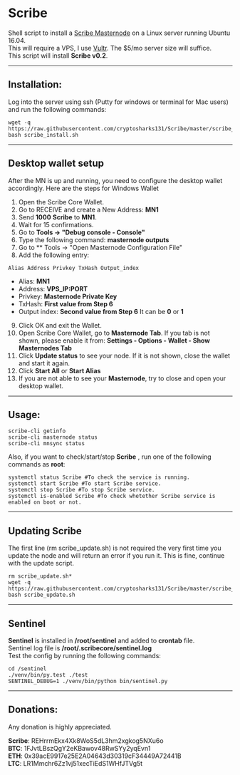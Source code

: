 # Scribe
Shell script to install a [Scribe Masternode](http://scribe.network/) on a Linux server running Ubuntu 16.04.  
This will require a VPS, I use [Vultr](https://www.vultr.com/?ref=7622400).  The $5/mo server size will suffice.  
This script will install **Scribe v0.2**.
***

## Installation:
Log into the server using ssh (Putty for windows or terminal for Mac users) and run the following commands:
```
wget -q https://raw.githubusercontent.com/cryptosharks131/Scribe/master/scribe_install.sh
bash scribe_install.sh
```
***

## Desktop wallet setup

After the MN is up and running, you need to configure the desktop wallet accordingly. Here are the steps for Windows Wallet
1. Open the Scribe Core Wallet.
2. Go to RECEIVE and create a New Address: **MN1**
3. Send **1000** **Scribe** to **MN1**.
4. Wait for 15 confirmations.
5. Go to **Tools -> "Debug console - Console"**
6. Type the following command: **masternode outputs**
7. Go to  ** Tools -> "Open Masternode Configuration File"
8. Add the following entry:
```
Alias Address Privkey TxHash Output_index
```
* Alias: **MN1**
* Address: **VPS_IP:PORT**
* Privkey: **Masternode Private Key**
* TxHash: **First value from Step 6** 
* Output index:  **Second value from Step 6** It can be **0** or **1**
9. Click OK and exit the Wallet.
10. Open Scribe Core Wallet, go to **Masternode Tab**. If you tab is not shown, please enable it from: **Settings - Options - Wallet - Show Masternodes Tab**
11. Click **Update status** to see your node. If it is not shown, close the wallet and start it again.
10. Click **Start All** or **Start Alias**
11. If you are not able to see your **Masternode**, try to close and open your desktop wallet.
***

## Usage:
```
scribe-cli getinfo
scribe-cli masternode status
scribe-cli mnsync status
```
Also, if you want to check/start/stop **Scribe** , run one of the following commands as **root**:
```
systemctl status Scribe #To check the service is running.
systemctl start Scribe #To start Scribe service.
systemctl stop Scribe #To stop Scribe service.
systemctl is-enabled Scribe #To check whetether Scribe service is enabled on boot or not.
```
***

## Updating Scribe
The first line (rm scribe_update.sh) is not required the very first time you update the node and will return an error if you run it.  This is fine, continue with the update script.
```
rm scribe_update.sh*
wget -q https://raw.githubusercontent.com/cryptosharks131/Scribe/master/scribe_update.sh
bash scribe_update.sh
```
***

## Sentinel

**Sentinel** is installed in **/root/sentinel** and added to **crontab** file.  
Sentinel log file is **/root/.scribecore/sentinel.log**  
Test the config by running the following commands:
```
cd /sentinel
./venv/bin/py.test ./test
SENTINEL_DEBUG=1 ./venv/bin/python bin/sentinel.py
```
***

## Donations:  

Any donation is highly appreciated.  

**Scribe**: REHrrmEkx4Xk8WoS5dL3hm2xgkog5NXu6o  
**BTC**: 1FJvtLBszQgY2eKBawov48RwSYy2yqEvn1  
**ETH**: 0x39acE9917e25E2A04643d30319cF34449A72441B  
**LTC**: LR1Mmchr6Zz1vj51xecTiEdS1WHfJTVg5t
